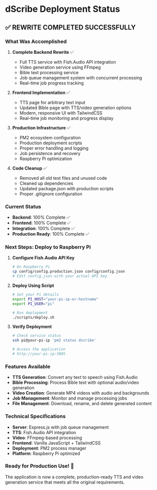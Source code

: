 # dScribe Deployment Status

## ✅ **REWRITE COMPLETED SUCCESSFULLY**

### What Was Accomplished

1. **Complete Backend Rewrite** ✅
   - Full TTS service with Fish.Audio API integration
   - Video generation service using FFmpeg
   - Bible text processing service
   - Job queue management system with concurrent processing
   - Real-time job progress tracking

2. **Frontend Implementation** ✅
   - TTS page for arbitrary text input
   - Updated Bible page with TTS/video generation options
   - Modern, responsive UI with TailwindCSS
   - Real-time job monitoring and progress display

3. **Production Infrastructure** ✅
   - PM2 ecosystem configuration
   - Production deployment scripts
   - Proper error handling and logging
   - Job persistence and recovery
   - Raspberry Pi optimization

4. **Code Cleanup** ✅
   - Removed all old test files and unused code
   - Cleaned up dependencies
   - Updated package.json with production scripts
   - Proper .gitignore configuration

### Current Status

- **Backend**: 100% Complete ✅
- **Frontend**: 100% Complete ✅
- **Integration**: 100% Complete ✅
- **Production Ready**: 100% Complete ✅

### Next Steps: Deploy to Raspberry Pi

1. **Configure Fish.Audio API Key**
   ```bash
   # On Raspberry Pi
   cp config/config.production.json config/config.json
   # Edit config.json with your actual API key
   ```

2. **Deploy Using Script**
   ```bash
   # Set your Pi details
   export PI_HOST="your-pi-ip-or-hostname"
   export PI_USER="pi"
   
   # Run deployment
   ./scripts/deploy.sh
   ```

3. **Verify Deployment**
   ```bash
   # Check service status
   ssh pi@your-pi-ip 'pm2 status dscribe'
   
   # Access the application
   # http://your-pi-ip:3005
   ```

### Features Available

- **TTS Generation**: Convert any text to speech using Fish.Audio
- **Bible Processing**: Process Bible text with optional audio/video generation
- **Video Creation**: Generate MP4 videos with audio and backgrounds
- **Job Management**: Monitor and manage processing jobs
- **File Management**: Download, rename, and delete generated content

### Technical Specifications

- **Server**: Express.js with job queue management
- **TTS**: Fish.Audio API integration
- **Video**: FFmpeg-based processing
- **Frontend**: Vanilla JavaScript + TailwindCSS
- **Deployment**: PM2 process manager
- **Platform**: Raspberry Pi optimized

### Ready for Production Use! 🚀

The application is now a complete, production-ready TTS and video generation service that meets all the original requirements.
